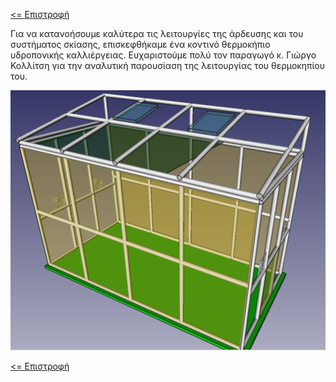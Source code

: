 <a href="README.md"><= Επιστροφή</a><br>

<p>Για να κατανοήσουμε καλύτερα τις λειτουργίες της άρδευσης και του συστήματος σκίασης, επισκεφθήκαμε ένα κοντινό θερμοκήπιο υδροπονικής καλλιέργειας. Ευχαριστούμε πολύ τον παραγωγό κ. Γιώργο Κολλίτση για την αναλυτική παρουσίαση της λειτουργίας του θερμοκηπίου του.</p>
  <p align="center"><img src="/resources/images/sxedio1.png" width="700"></p>
  
  <a href="README.md"><= Επιστροφή</a><br>
